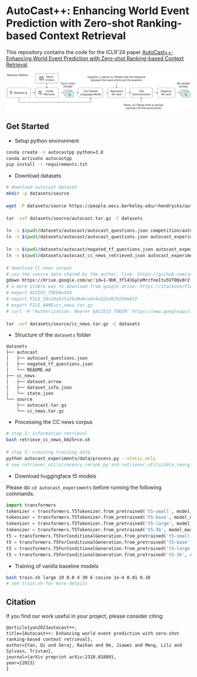 
# AutoCast++: Enhancing World Event Prediction with Zero-shot Ranking-based Context Retrieval
This repository contains the code for the ICLR'24 paper [AutoCast++: Enhancing World Event Prediction with Zero-shot Ranking-based Context Retrieval](https://arxiv.org/abs/2310.01880).

![model](assets/autocastpp.png)

## Get Started
* Setup python environment
```bash
conda create -n autocastpp python=3.8
conda activate autocastpp
pip install -r requirements.txt
```
* Download datasets
```bash
# download autocast dataset
mkdir -p datasets/source

wget -P datasets/source https://people.eecs.berkeley.edu/~hendrycks/autocast.tar.gz 

tar -xvf datasets/source/autocast.tar.gz -C datasets

ln -s $(pwd)/datasets/autocast/autocast_questions.json competition/autocast_questions.json
ln -s $(pwd)/datasets/autocast/autocast_questions.json autocast_experiments/data/autocast_questions.json

ln -s $(pwd)/datasets/autocast/negated_tf_questions.json autocast_experiments/data/negated_tf_questions.json
ln -s $(pwd)/datasets/autocast_cc_news_retrieved.json autocast_experiments/data/autocast_cc_news_retrieved.json

# download CC news corpus
# use the source data shared by the author, link: https://github.com/andyzoujm/autocast/issues/2
gdown https://drive.google.com/uc?id=1-9bK_3fl41GyCeMrzfneItu5VT0Qx0rZ -O datasets/source/cc_news.tar.gz
# a more stable way to download from google drive: https://stackoverflow.com/a/67550427/8683446
# export ACCESS_TOKEN=XXX
# export FILE_ID=19xbJYuIbzNuKus8vkvQ2GzRJ52U9mAY2
# export FILE_NAME=cc_news.tar.gz
# curl -H "Authorization: Bearer $ACCESS_TOKEN" https://www.googleapis.com/drive/v3/files/$FILE_ID?alt=media -o $FILE_NAME 

tar -xvf datasets/source/cc_news.tar.gz -C datasets
```
* Structure of the `datasets` folder
```
datasets
├── autocast
│   ├── autocast_questions.json
│   ├── negated_tf_questions.json
│   └── README.md
├── cc_news
│   ├── dataset.arrow
│   ├── dataset_info.json
│   └── state.json
└── source
    ├── autocast.tar.gz
    └── cc_news.tar.gz
```

* Processing the CC news corpus
```bash
# step 1: information retrieval
bash retrieve_cc_news_bm25+ce.sh

# step 2: creating training data
python autocast_experiments/data/process.py --static_only
# see retriever_utils/recency_rerank.py and retriever_utils/data_reorg.py for obtaining recency and relevance scores
```

* Download huggingface t5 models

Please do `cd autocast_experiments` before running the following commands.
```python
import transformers
tokenizer = transformers.T5Tokenizer.from_pretrained('t5-small', model_max_length=1e6, cache_dir='huggingface_cache')
tokenizer = transformers.T5Tokenizer.from_pretrained('t5-base', model_max_length=1e6, cache_dir='huggingface_cache')
tokenizer = transformers.T5Tokenizer.from_pretrained('t5-large', model_max_length=1e6, cache_dir='huggingface_cache')
tokenizer = transformers.T5Tokenizer.from_pretrained('t5-3b', model_max_length=1e6, cache_dir='huggingface_cache')
t5 = transformers.T5ForConditionalGeneration.from_pretrained('t5-small', cache_dir='huggingface_cache')
t5 = transformers.T5ForConditionalGeneration.from_pretrained('t5-base', cache_dir='huggingface_cache')
t5 = transformers.T5ForConditionalGeneration.from_pretrained('t5-large', cache_dir='huggingface_cache')
t5 = transformers.T5ForConditionalGeneration.from_pretrained('t5-3b', cache_dir='huggingface_cache')
```

* Training of vanilla baseline models
```bash
bash train.sh large 10 0.0 4 30 6 cosine 1e-4 0.01 0.10
# see train.sh for more details
```

## Citation

If you find our work useful in your project, please consider citing:

    @article{yan2023autocast++,
    title={Autocast++: Enhancing world event prediction with zero-shot ranking-based context retrieval},
    author={Yan, Qi and Seraj, Raihan and He, Jiawei and Meng, Lili and Sylvain, Tristan},
    journal={arXiv preprint arXiv:2310.01880},
    year={2023}
    }
